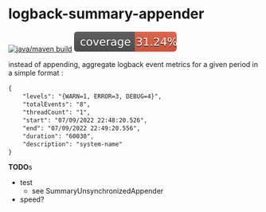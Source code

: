 # logback-summary-appender


 [![java/maven build](https://github.com/silviuilie/logback-summary-appender/actions/workflows/maven-default.yml/badge.svg)](https://github.com/silviuilie/reload-log4j/actions/workflows/maven-default.yml)
![Coverage Status](./doc/badges/coverage.svg)


instead of appending, aggregate logback event metrics for a given period in a simple format :

    {
        "levels": "{WARN=1, ERROR=3, DEBUG=4}",
        "totalEvents": "8",
        "threadCount": "1",
        "start": "07/09/2022 22:48:20.526",
        "end": "07/09/2022 22:49:20.556",
        "duration": "60030",
        "description": "system-name"
    }



**TODO**s
- test 
  - see SummaryUnsynchronizedAppender
- speed?  
